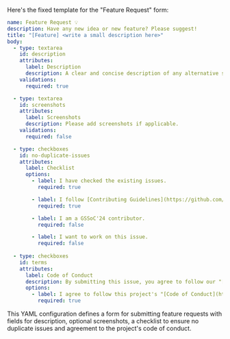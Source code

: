 Here's the fixed template for the "Feature Request" form:

```yaml
name: Feature Request 💡
description: Have any new idea or new feature? Please suggest!
title: "[Feature] <write a small description here>"
body:
  - type: textarea
    id: description
    attributes:
      label: Description
      description: A clear and concise description of any alternative solution or features you've considered.
    validations:
      required: true

  - type: textarea
    id: screenshots
    attributes:
      label: Screenshots
      description: Please add screenshots if applicable.
    validations:
      required: false

  - type: checkboxes
    id: no-duplicate-issues
    attributes:
      label: Checklist
      options:
        - label: I have checked the existing issues.
          required: true

        - label: I follow [Contributing Guidelines](https://github.com/CSEdgeOfficial/learn.csedge.courses/blob/main/CODE_OF_CONDUCT.md) of this project.
          required: true

        - label: I am a GSSoC'24 contributor.
          required: false

        - label: I want to work on this issue.
          required: false
  
  - type: checkboxes
    id: terms
    attributes:
      label: Code of Conduct
      description: By submitting this issue, you agree to follow our "[Code of Conduct](https://github.com/CSEdgeOfficial/learn.csedge.courses/blob/main/CODE_OF_CONDUCT.md)"
      options:
        - label: I agree to follow this project's "[Code of Conduct](https://github.com/CSEdgeOfficial/learn.csedge.courses/blob/main/CODE_OF_CONDUCT.md)".
          required: true
```

This YAML configuration defines a form for submitting feature requests with fields for description, optional screenshots, a checklist to ensure no duplicate issues and agreement to the project's code of conduct.

